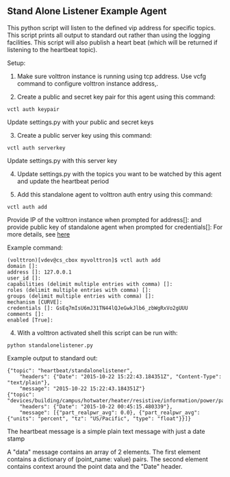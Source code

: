 ## Stand Alone Listener Example Agent
This python script will listen to the defined vip address for specific
topics. This script prints all output to standard out rather than using the
logging facilities. This script will also publish a heart beat
(which will be returned if listening to the heartbeat topic).

Setup:
1. Make sure volttron instance is running using tcp address. Use vcfg
command to configure volttron instance address,.

2. Create a public and secret key pair for this agent using this command:
```
vctl auth keypair
```
Update settings.py with your public and secret keys

3. Create a public server key using this command: 
```
vctl auth serverkey
```
Update settings.py with this server key

4. Update settings.py with the topics you want to be watched by this agent and update the heartbeat period

3. Add this standalone agent to volttron auth entry using this command:
```
vctl auth add
```
Provide IP of the volttron instance when prompted for
address[]: and  provide public key of standalone agent when prompted
for credentials[]:
For more details, see [here](https://volttron.readthedocs.io/en/main/platform-features/control/authentication-commands.html?highlight=%22agent%20authentication%22#how-to-authenticate-an-agent-to-communicate-with-volttron-platform)

Example command:
```
(volttron)[vdev@cs_cbox myvolttron]$ vctl auth add
domain []:
address []: 127.0.0.1
user_id []:
capabilities (delimit multiple entries with comma) []:
roles (delimit multiple entries with comma) []:
groups (delimit multiple entries with comma) []:
mechanism [CURVE]:
credentials []: GsEq7mIsU6mJ31TN44lQJeGwkJlb6_zbWgRxVo2gUUU
comments []:
enabled [True]:
```

4. With a volttron activated shell this script can be run with:
```
python standalonelistener.py
```

Example output to standard out:
```
{"topic": "heartbeat/standalonelistener",
    "headers": {"Date": "2015-10-22 15:22:43.184351Z", "Content-Type": "text/plain"},
    "message": "2015-10-22 15:22:43.184351Z"}
{"topic": "devices/building/campus/hotwater/heater/resistive/information/power/part_realpwr_avg",
    "headers": {"Date": "2015-10-22 00:45:15.480339"},
    "message": [{"part_realpwr_avg": 0.0}, {"part_realpwr_avg": {"units": "percent", "tz": "US/Pacific", "type": "float"}}]}
```
The heartbeat message is a simple plain text message with just a date stamp

A "data" message contains an array of 2 elements. The first element 
contains a dictionary of (point_name: value) pairs. The second element
contains context around the point data and the "Date" header.